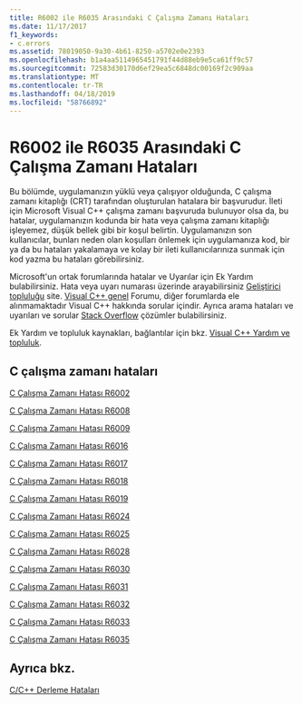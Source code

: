 ```yaml
---
title: R6002 ile R6035 Arasındaki C Çalışma Zamanı Hataları
ms.date: 11/17/2017
f1_keywords:
- c.errors
ms.assetid: 78019050-9a30-4b61-8250-a5702e0e2393
ms.openlocfilehash: b1a4aa5114965451791f44d88eb9e5ca61ff9c57
ms.sourcegitcommit: 72583d30170d6ef29ea5c6848dc00169f2c909aa
ms.translationtype: MT
ms.contentlocale: tr-TR
ms.lasthandoff: 04/18/2019
ms.locfileid: "58766892"
---
```

# <a name="c-runtime-errors-r6002-through-r6035"></a>R6002 ile R6035 Arasındaki C Çalışma Zamanı Hataları

Bu bölümde, uygulamanızın yüklü veya çalışıyor olduğunda, C çalışma zamanı kitaplığı (CRT) tarafından oluşturulan hatalara bir başvurudur. İleti için Microsoft Visual C++ çalışma zamanı başvuruda bulunuyor olsa da, bu hatalar, uygulamanızın kodunda bir hata veya çalışma zamanı kitaplığı işleyemez, düşük bellek gibi bir koşul belirtin. Uygulamanızın son kullanıcılar, bunları neden olan koşulları önlemek için uygulamanıza kod, bir ya da bu hataları yakalamaya ve kolay bir ileti kullanıcılarınıza sunmak için kod yazma bu hataları görebilirsiniz.

Microsoft'un ortak forumlarında hatalar ve Uyarılar için Ek Yardım bulabilirsiniz. Hata veya uyarı numarası üzerinde arayabilirsiniz [Geliştirici topluluğu](https://developercommunity.visualstudio.com) site. [Visual C++ genel](https://social.msdn.microsoft.com/Forums/vstudio/home?forum=vcgeneral) Forumu, diğer forumlarda ele alınmamaktadır Visual C++ hakkında sorular içindir. Ayrıca arama hataları ve uyarıları ve sorular [Stack Overflow](http://stackoverflow.com/) çözümler bulabilirsiniz.

Ek Yardım ve topluluk kaynakları, bağlantılar için bkz. [Visual C++ Yardım ve topluluk](../../overview/visual-cpp-help-and-community.md).

## <a name="c-runtime-errors"></a>C çalışma zamanı hataları

[C Çalışma Zamanı Hatası R6002](../../error-messages/tool-errors/c-runtime-error-r6002.md)

[C Çalışma Zamanı Hatası R6008](../../error-messages/tool-errors/c-runtime-error-r6008.md)

[C Çalışma Zamanı Hatası R6009](../../error-messages/tool-errors/c-runtime-error-r6009.md)

[C Çalışma Zamanı Hatası R6016](../../error-messages/tool-errors/c-runtime-error-r6016.md)

[C Çalışma Zamanı Hatası R6017](../../error-messages/tool-errors/c-runtime-error-r6017.md)

[C Çalışma Zamanı Hatası R6018](../../error-messages/tool-errors/c-runtime-error-r6018.md)

[C Çalışma Zamanı Hatası R6019](../../error-messages/tool-errors/c-runtime-error-r6019.md)

[C Çalışma Zamanı Hatası R6024](../../error-messages/tool-errors/c-runtime-error-r6024.md)

[C Çalışma Zamanı Hatası R6025](../../error-messages/tool-errors/c-runtime-error-r6025.md)

[C Çalışma Zamanı Hatası R6028](../../error-messages/tool-errors/c-runtime-error-r6028.md)

[C Çalışma Zamanı Hatası R6030](../../error-messages/tool-errors/c-runtime-error-r6030.md)

[C Çalışma Zamanı Hatası R6031](../../error-messages/tool-errors/c-runtime-error-r6031.md)

[C Çalışma Zamanı Hatası R6032](../../error-messages/tool-errors/c-runtime-error-r6032.md)

[C Çalışma Zamanı Hatası R6033](../../error-messages/tool-errors/c-runtime-error-r6033.md)

[C Çalışma Zamanı Hatası R6035](../../error-messages/tool-errors/c-runtime-error-r6035.md)

## <a name="see-also"></a>Ayrıca bkz.

[C/C++ Derleme Hataları](../../error-messages/compiler-errors-1/c-cpp-build-errors.md)